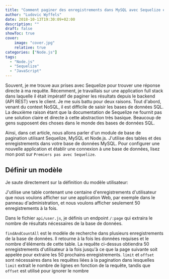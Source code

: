 ```yaml
---
title: "Comment paginer des enregistrements dans MySQL avec Sequelize et Nodejs"
author: "Ludovic Wyffels"
date: 2018-10-13T19:30:09+02:00
description: ""
draft: false
showToc: true
cover:
    image: "cover.jpg"
    relative: true
categories: ["Node.js"]
tags:
  - "Node.js"
  - "Sequelize"
  - "JavaScript"
---
```


Souvent, je me trouve aux prises avec Sequelize pour trouver une réponse directe à ma requête. Récemment, je travaillais sur une application full stack dans laquelle il était impératif de paginer les résultats depuis le backend (API REST) vers le client. Je me suis battu pour deux raisons. Tout d'abord, venant du context NoSQL, il est difficile de saisir les bases de données SQL. La deuxième raison étant que la documentation de Sequelize ne fournit pas une solution claire et directe à cette abstraction très basique. Beaucoup de gens supposent des choses dans le monde des bases de données SQL.

Ainsi, dans cet article, nous allons parler d'un module de base de pagination utilisant Sequelize, MySQL et Node.js. J'utilise des tables et des enregistrements dans votre base de données MySQL. Pour configurer une nouvelle application et établir une connexion à une base de données, lisez mon post sur `Premiers pas avec Sequelize`.

## Définir un modèle

Je saute directement sur la définition du modèle utilisateur:

J'utilise une table contenant une centaine d'enregistrements d'utilisateur que nous voulons afficher sur une application Web, par exemple dans le panneau d'administration, et nous voulons afficher seulement 50 enregistrements à la fois.

Dans le fichier `api/user.js`, je définis un endpoint `/:page` qui extraira le nombre de résultats nécessaires de la base de données.

`findAndCountAll` est le modèle de recherche dans plusieurs enregistrements de la base de données. Il retourne à la fois les données requises et le nombre d'éléments de cette table. La requête ci-dessus obtiendra 50 enregistrements d'utilisateur à la fois jusqu'à ce que la page suivante soit appelée pour extraire les 50 prochains enregistrements. `limit` et `offset` sont nécessaires dans les requêtes liées à la pagination dans lesquelles `limit` extrait le nombre de lignes en fonction de la requête, tandis que `offset` est utilisé pour ignorer le nombre
